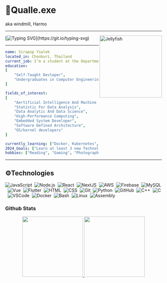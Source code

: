 # 🪼Qualle.exe

aka windmill, Harmo

---

<img src="https://github.com/LazyHarmo/LazyHarmo/blob/main/gif/jellyb.gif" alt="Jellyfish" align="right" width="200" height="200">

[![Typing SVG](https://readme-typing-svg.demolab.com?font=Lobster&weight=600&letterSpacing=1px&pause=1000&color=75B7EA&center=true&multiline=true&width=435&height=60&lines=%22A-quality+day+to+one+and+all!%22;I'm+Qualle.+Nice+to+meet+you+!!!)](https://git.io/typing-svg)

---


```yaml
name: Sirapop Yiwlek
located_in: Chonburi, Thailand
current_job: I’m a student at the Department of Computer Engineering
education:
[
    "Self-Taught Devloper",
    "Undergraduates in Computer Engineering"
]

fields_of_interest:
[
    "Aertificial Intelligence And Machine Learning",
    "Statistic For Data Analysis",
    "Data Analytic And Data Science",
    "High-Performance Computing",
    "Embedded System Developer",
    "Software Defined Architecture",
    "OS/kernel developers"
]

currently_learning: ["Docker, Kubernetes", "Database Query", "Flutter"]
2024_Goals: ["Learn at least 3 new Technologies"]
hobbies: ["Reading", "Gaming", "Photography"]
```

---

## ⚙️Technologies

![JavaScript](https://img.shields.io/badge/-JavaScript-05122A?style=flat&logo=javascript)&nbsp;
![Node.js](https://img.shields.io/badge/-Node.js-05122A?style=flat&logo=node.js)&nbsp;
![React](https://img.shields.io/badge/-React-05122A?style=flat&logo=react)&nbsp;
![NextJS](https://img.shields.io/badge/-NextJS-05122A?style=flat&logo=next.js&logoColor=FFFFFF)&nbsp;
![AWS](https://img.shields.io/badge/-AWS-05122A?style=flat&logo=amazon-web-services&logoColor=%23FFFFFF)&nbsp;
![Firebase](https://img.shields.io/badge/-Firebase-05122A?style=flat&logo=firebase&logoColor=%23DD2C00)&nbsp;
![MySQL](https://img.shields.io/badge/-MySQL-05122A?style=flat&logo=mysql&logoColor=%234479A1)&nbsp;
![Vue](https://img.shields.io/badge/-VueJS-05122A?style=flat&logo=vue.js&logoColor=%234FC08D)&nbsp;
![Flutter](https://img.shields.io/badge/-Flutter-05122A?style=flat&logo=flutter&logoColor=%2302569B)&nbsp;
![HTML](https://img.shields.io/badge/-HTML-05122A?style=flat&logo=HTML5)&nbsp;
![CSS](https://img.shields.io/badge/-CSS-05122A?style=flat&logo=CSS3&logoColor=1572B6)&nbsp;
![Git](https://img.shields.io/badge/-Git-05122A?style=flat&logo=git)&nbsp;
![Python](https://img.shields.io/badge/-Python-05122A?style=flat&logo=python)&nbsp;
![GitHub](https://img.shields.io/badge/-GitHub-05122A?style=flat&logo=github)&nbsp;
![C++](https://img.shields.io/badge/-C++-05122A?style=flat&logo=C%2B%2B&logoColor=00599C)&nbsp;
![C](https://img.shields.io/badge/-C-05122A?style=flat&logo=c)&nbsp;
![VSCode](https://img.shields.io/badge/-VSCode-05122A?style=flat&logo=visual-studio-code&logoColor=007ACC)&nbsp;
![Docker](https://img.shields.io/badge/-Docker-05122A?style=flat&logo=docker)&nbsp;
![Bash](https://img.shields.io/badge/-Bash-05122A?style=flat&logo=gnubash)&nbsp;
![Linux](https://img.shields.io/badge/-Linux-05122A?style=flat&logo=linux)&nbsp;
![Assembly](https://img.shields.io/badge/-Assembly-05122A?style=flat&logo=webassembly)&nbsp;

### Github Stats

<div align="center" style="display: flex; justify-content: center;">
  <a href="https://github.com/LazyHarmo">
    <img height="195px" src="https://github-readme-stats.vercel.app/api?username=LazyHarmo&show_icons=true&theme=transparent&include_all_commits=true&count_private=true"/>
    <img height="195px" src="https://github-readme-stats.vercel.app/api/top-langs/?username=LazyHarmo&layout=compact&langs_count=7&theme=one_dark_pro"/>
  </a>
</div>
